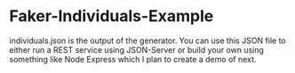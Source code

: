 # Faker-Individuals-Example

individuals.json is the output of the generator. You can use this JSON file to either run a REST service using JSON-Server or build your
own using something like Node Express which I plan to create a demo of next. 
